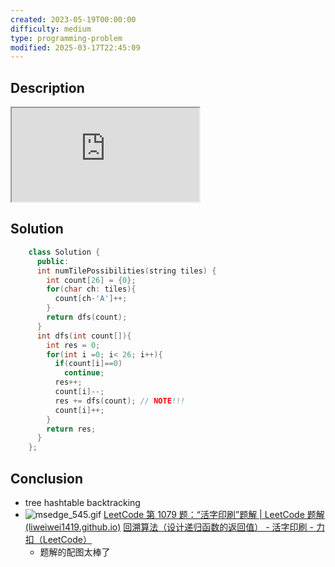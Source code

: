 ```yaml
---
created: 2023-05-19T00:00:00
difficulty: medium
type: programming-problem
modified: 2025-03-17T22:45:09
---
```


## Description

<iframe src="https://leetcode.cn/problems/letter-tile-possibilities"></iframe>

## Solution
```cpp
    class Solution {
      public:
      int numTilePossibilities(string tiles) {
        int count[26] = {0};
        for(char ch: tiles){
          count[ch-'A']++;
        }
        return dfs(count);
      }
      int dfs(int count[]){
        int res = 0;
        for(int i =0; i< 26; i++){
          if(count[i]==0)
            continue;
          res++;
          count[i]--;
          res += dfs(count); // NOTE!!!
          count[i]++;
        }
        return res;
      }
    };
```

## Conclusion
  - tree hashtable backtracking
  - ![msedge_545.gif](../assets/msedge_545_1684489334618_0.gif)
    [LeetCode 第 1079 题：“活字印刷”题解 | LeetCode 题解 (liweiwei1419.github.io)](https://liweiwei1419.github.io/leetcode-solution-blog/leetcode-problemset/backtracking/1079-letter-tile-possibilities.html#%E5%9B%9E%E6%BA%AF%E7%AE%97%E6%B3%95%EF%BC%88python-%E4%BB%A3%E7%A0%81%EF%BC%89)
    [回溯算法（设计递归函数的返回值） - 活字印刷 - 力扣（LeetCode）](https://leetcode.cn/problems/letter-tile-possibilities/solution/hui-su-suan-fa-python-dai-ma-by-liweiwei1419/)
    - 题解的配图太棒了
